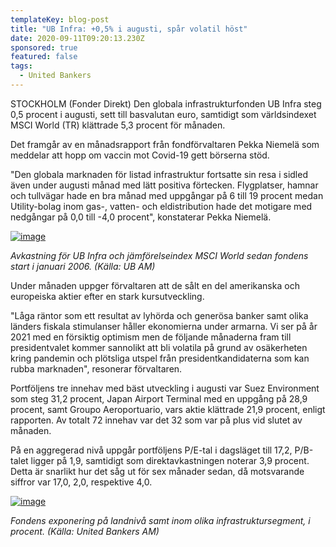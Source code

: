 ```yaml
---
templateKey: blog-post
title: "UB Infra: +0,5% i augusti, spår volatil höst"
date: 2020-09-11T09:20:13.230Z
sponsored: true
featured: false
tags:
  - United Bankers
---
```

<!--StartFragment-->

STOCKHOLM (Fonder Direkt) Den globala infrastrukturfonden UB Infra steg 0,5 procent i augusti, sett till basvalutan euro, samtidigt som världsindexet MSCI World (TR) klättrade 5,3 procent för månaden.

Det framgår av en månadsrapport från fondförvaltaren Pekka Niemelä som meddelar att hopp om vaccin mot Covid-19 gett börserna stöd.

"Den globala marknaden för listad infrastruktur fortsatte sin resa i sidled även under augusti månad med lätt positiva förtecken. Flygplatser, hamnar och tullvägar hade en bra månad med uppgångar på 6 till 19 procent medan Utility-bolag inom gas-, vatten- och eldistribution hade det motigare med nedgångar på 0,0 till -4,0 procent", konstaterar Pekka Niemelä.

[![image](https://i.direkt.se/200911/588958001.png)](https://i.direkt.se/200911/588958001.png)

*Avkastning för UB Infra och jämförelseindex MSCI World sedan fondens start i januari 2006. (Källa: UB AM)*

Under månaden uppger förvaltaren att de sålt en del amerikanska och europeiska aktier efter en stark kursutveckling.

"Låga räntor som ett resultat av lyhörda och generösa banker samt olika länders fiskala stimulanser håller ekonomierna under armarna. Vi ser på år 2021 med en försiktig optimism men de följande månaderna fram till presidentvalet kommer sannolikt att bli volatila på grund av osäkerheten kring pandemin och plötsliga utspel från presidentkandidaterna som kan rubba marknaden", resonerar förvaltaren.

Portföljens tre innehav med bäst utveckling i augusti var Suez Environment som steg 31,2 procent, Japan Airport Terminal med en uppgång på 28,9 procent, samt Groupo Aeroportuario, vars aktie klättrade 21,9 procent, enligt rapporten. Av totalt 72 innehav var det 32 som var på plus vid slutet av månaden.

På en aggregerad nivå uppgår portföljens P/E-tal i dagsläget till 17,2, P/B-talet ligger på 1,9, samtidigt som direktavkastningen noterar 3,9 procent. Detta är snarlikt hur det såg ut för sex månader sedan, då motsvarande siffror var 17,0, 2,0, respektive 4,0.

[![image](https://i.direkt.se/200911/588958002.png)](https://i.direkt.se/200911/588958002.png)

*Fondens exponering på landnivå samt inom olika infrastruktursegment, i procent. (Källa: United Bankers AM)*

<!--EndFragment-->
